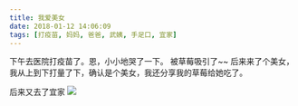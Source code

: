 ```yaml
---
title: 我爱美女
date: 2018-01-12 14:06:09
tags: [打疫苗, 妈妈, 爸爸, 武姨, 手足口, 宜家]
---
```

下午去医院打疫苗了。恩，小小地哭了一下。
被草莓吸引了~~
后来来了个美女，我从上到下打量了下，确认是个美女，我还分享我的草莓给她吃了。

后来又去了宜家
![](http://20170326.com/IMG_2490.JPG)